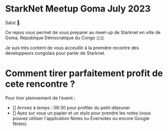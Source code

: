 # StarkNet Meetup Goma July 2023

Salut 👋.

Ce repos vous permet de vous preparer au meet-up de Starknet en ville de Goma, République Démocratique du Congo 🇨🇩

Je suis très content de vous acceuillir à la première recontre des développeurs congolais pour parler de Starknet.


# Comment tirer parfaitement profit de cete rencontre ? 

Pour tirer pleinnement de l'event : 
- [] Arrivez à temps : 09:30 pour profiter du petit-déjeuner
- [] Ayez sur vous un papier et un stylo pour prendre les notes (vous pouvez utiliser l'application Notes ou Evernotes ou encore Google Notes)
